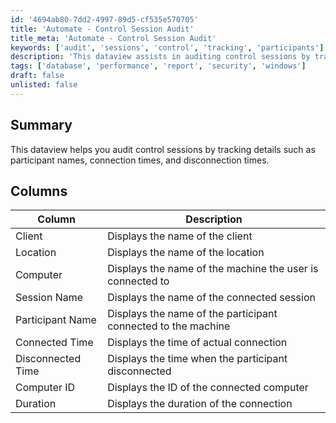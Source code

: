 ```yaml
---
id: '4694ab80-7dd2-4997-89d5-cf535e570705'
title: 'Automate - Control Session Audit'
title_meta: 'Automate - Control Session Audit'
keywords: ['audit', 'sessions', 'control', 'tracking', 'participants']
description: 'This dataview assists in auditing control sessions by tracking key details such as participant names, connection times, and disconnection times, providing a comprehensive overview of session activities.'
tags: ['database', 'performance', 'report', 'security', 'windows']
draft: false
unlisted: false
---
```


## Summary

This dataview helps you audit control sessions by tracking details such as participant names, connection times, and disconnection times.

## Columns

| Column            | Description                                                |
|-------------------|------------------------------------------------------------|
| Client            | Displays the name of the client                            |
| Location          | Displays the name of the location                          |
| Computer          | Displays the name of the machine the user is connected to  |
| Session Name      | Displays the name of the connected session                 |
| Participant Name  | Displays the name of the participant connected to the machine |
| Connected Time    | Displays the time of actual connection                     |
| Disconnected Time | Displays the time when the participant disconnected        |
| Computer ID       | Displays the ID of the connected computer                  |
| Duration          | Displays the duration of the connection                     |



